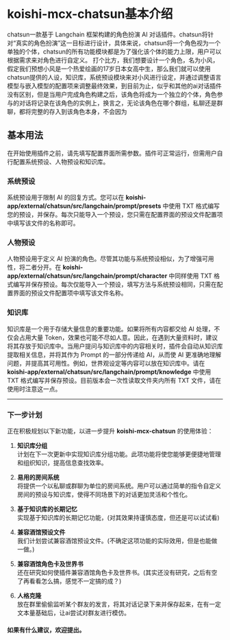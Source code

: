 # koishi-mcx-chatsun基本介绍

chatsun一款基于 Langchain 框架构建的角色扮演 AI 对话插件。chatsun将针对“真实的角色扮演”这一目标进行设计，具体来说，chatsun将一个角色视为一个单独的个体，chatsun的所有功能模块都是为了强化该个体的能力上限，用户可以根据需求来对角色进行自定义。
打个比方，我们想要设计一个角色，名为小风，假定我们预想小风是一个热爱绘画的17岁日本女高中生，那么我们就可以使用chatsun提供的人设，知识库，系统预设模块来对小风进行设定，并通过调整语言模型与嵌入模型的配置项来调整最终效果，到目前为止，似乎和其他的ai对话插件没有区别，但是当用户完成角色构建之后，该角色将成为一个独立的个体，角色参与的对话将记录在该角色的实例上，换言之，无论该角色在哪个群组，私聊还是群聊，都将完整的存入到该角色本身，不会因为

## 基本用法

在开始使用插件之前，请先填写配置界面所需参数。插件可正常运行，但需用户自行配置系统预设、人物预设和知识库。

### 系统预设

系统预设用于限制 AI 的回复方式。您可以在 **koishi-app/external/chatsun/src/langchain/prompt/presets** 中使用 TXT 格式编写您的预设，并保存。每次只能导入一个预设，您只需在配置界面的预设文件配置项中填写该文件的名称即可。

### 人物预设

人物预设用于定义 AI 扮演的角色。尽管其功能与系统预设相似，为了增强可用性，将二者分开。在 **koishi-app/external/chatsun/src/langchain/prompt/character** 中同样使用 TXT 格式编写并保存预设。每次仅能导入一个预设，填写方法与系统预设相同，只需在配置界面的预设文件配置项中填写该文件名称。

### 知识库

知识库是一个用于存储大量信息的重要功能。如果将所有内容都交给 AI 处理，不仅会占用大量 Token，效果也可能不尽如人意。因此，在遇到大量资料时，建议将其存放于知识库中。当用户提问与知识库中的内容相关时，插件会自动从知识库提取相关信息，并将其作为 Prompt 的一部分传递给 AI，从而使 AI 更准确地理解问题，并提高其可用性。例如，世界观设定等内容可以放在知识库中。请在 **koishi-app/external/chatsun/src/langchain/prompt/knowledge** 中使用 TXT 格式编写并保存预设。目前版本会一次性读取文件夹内所有 TXT 文件，请在使用时注意这一点。

---
### 下一步计划

正在积极规划以下新功能，以进一步提升 **koishi-mcx-chatsun** 的使用体验：

1. **知识库分组**  
   计划在下一次更新中实现知识库分组功能。此项功能将使您能够更便捷地管理和组织知识，提高信息查找效率。

2. **易用的房间系统**  
   将提供一个以私聊或群聊为单位的房间系统。用户可以通过简单的指令自定义房间的预设与知识库，使得不同场景下的对话更加灵活和个性化。

3. **基于知识库的长期记忆**  
   实现基于知识库的长期记忆功能，(对其效果持谨慎态度，但还是可以试试看)

4. **兼容酒馆预设文件**  
   我们计划尝试兼容酒馆预设文件。(不确定这项功能的实际效用，但是也能做一做。)

5. **兼容酒馆角色卡及世界书**  
   还在研究如何使插件兼容酒馆角色卡及世界书。(其实还没有研究，之后有空了再看看怎么搞，感觉不一定搞的成？)

6. **人格克隆**  
   放在群里偷偷监听某个群友的发言，将其对话记录下来并保存起来，在有一定文本量基础后，让ai尝试对群友进行模仿。
   
#### 如果有什么建议，欢迎提出。
